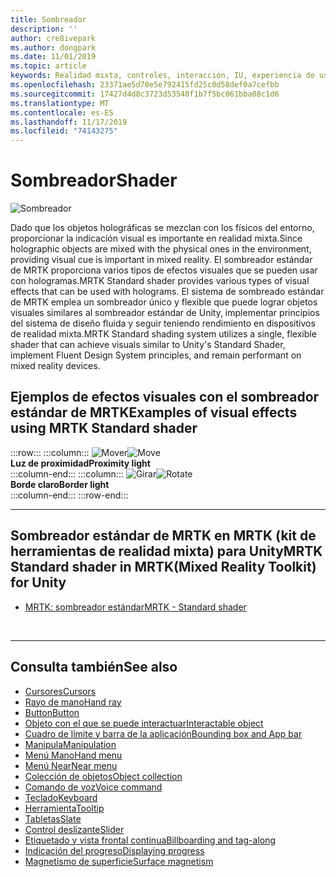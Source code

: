 ```yaml
---
title: Sombreador
description: ''
author: cre8ivepark
ms.author: dongpark
ms.date: 11/01/2019
ms.topic: article
keywords: Realidad mixta, controles, interacción, IU, experiencia de usuario
ms.openlocfilehash: 23371ae5d70e5e792415fd25c0d58def0a7cefbb
ms.sourcegitcommit: 17427d4d8c3723d53540f1b7f5bc061bba08c1d6
ms.translationtype: MT
ms.contentlocale: es-ES
ms.lasthandoff: 11/17/2019
ms.locfileid: "74143275"
---
```

# <a name="shader"></a><span data-ttu-id="ebcb9-103">Sombreador</span><span class="sxs-lookup"><span data-stu-id="ebcb9-103">Shader</span></span>

![Sombreador](images/UX/UX_Hero_StandardShader.jpg)

<span data-ttu-id="ebcb9-105">Dado que los objetos holográficas se mezclan con los físicos del entorno, proporcionar la indicación visual es importante en realidad mixta.</span><span class="sxs-lookup"><span data-stu-id="ebcb9-105">Since holographic objects are mixed with the physical ones in the environment, providing visual cue is important in mixed reality.</span></span> <span data-ttu-id="ebcb9-106">El sombreador estándar de MRTK proporciona varios tipos de efectos visuales que se pueden usar con hologramas.</span><span class="sxs-lookup"><span data-stu-id="ebcb9-106">MRTK Standard shader provides various types of visual effects that can be used with holograms.</span></span> <span data-ttu-id="ebcb9-107">El sistema de sombreado estándar de MRTK emplea un sombreador único y flexible que puede lograr objetos visuales similares al sombreador estándar de Unity, implementar principios del sistema de diseño fluida y seguir teniendo rendimiento en dispositivos de realidad mixta.</span><span class="sxs-lookup"><span data-stu-id="ebcb9-107">MRTK Standard shading system utilizes a single, flexible shader that can achieve visuals similar to Unity's Standard Shader, implement Fluent Design System principles, and remain performant on mixed reality devices.</span></span>
<br>

## <a name="examples-of-visual-effects-using-mrtk-standard-shader"></a><span data-ttu-id="ebcb9-108">Ejemplos de efectos visuales con el sombreador estándar de MRTK</span><span class="sxs-lookup"><span data-stu-id="ebcb9-108">Examples of visual effects using MRTK Standard shader</span></span> 
:::row:::
    :::column:::
       <span data-ttu-id="ebcb9-109">![Mover](images/UX/UX_Button_Affordance_ProximityLight.jpg)</span><span class="sxs-lookup"><span data-stu-id="ebcb9-109">![Move](images/UX/UX_Button_Affordance_ProximityLight.jpg)</span></span><br>
       <span data-ttu-id="ebcb9-110">**Luz de proximidad**</span><span class="sxs-lookup"><span data-stu-id="ebcb9-110">**Proximity light**</span></span><br>
    :::column-end:::
    :::column:::
       <span data-ttu-id="ebcb9-111">![Girar](images/UX/UX_Button_Affordance_FocusHighlight.jpg)</span><span class="sxs-lookup"><span data-stu-id="ebcb9-111">![Rotate](images/UX/UX_Button_Affordance_FocusHighlight.jpg)</span></span><br>
        <span data-ttu-id="ebcb9-112">**Borde claro**</span><span class="sxs-lookup"><span data-stu-id="ebcb9-112">**Border light**</span></span><br>
    :::column-end:::
:::row-end:::

---

## <a name="mrtk-standard-shader-in-mrtkmixed-reality-toolkit-for-unity"></a><span data-ttu-id="ebcb9-113">Sombreador estándar de MRTK en MRTK (kit de herramientas de realidad mixta) para Unity</span><span class="sxs-lookup"><span data-stu-id="ebcb9-113">MRTK Standard shader in MRTK(Mixed Reality Toolkit) for Unity</span></span>

* [<span data-ttu-id="ebcb9-114">MRTK: sombreador estándar</span><span class="sxs-lookup"><span data-stu-id="ebcb9-114">MRTK - Standard shader</span></span>](https://microsoft.github.io/MixedRealityToolkit-Unity/Documentation/README_MRTKStandardShader.html)


<br>

---

## <a name="see-also"></a><span data-ttu-id="ebcb9-115">Consulta también</span><span class="sxs-lookup"><span data-stu-id="ebcb9-115">See also</span></span>

* [<span data-ttu-id="ebcb9-116">Cursores</span><span class="sxs-lookup"><span data-stu-id="ebcb9-116">Cursors</span></span>](cursors.md)
* [<span data-ttu-id="ebcb9-117">Rayo de mano</span><span class="sxs-lookup"><span data-stu-id="ebcb9-117">Hand ray</span></span>](point-and-commit.md)
* [<span data-ttu-id="ebcb9-118">Button</span><span class="sxs-lookup"><span data-stu-id="ebcb9-118">Button</span></span>](button.md)
* [<span data-ttu-id="ebcb9-119">Objeto con el que se puede interactuar</span><span class="sxs-lookup"><span data-stu-id="ebcb9-119">Interactable object</span></span>](interactable-object.md)
* [<span data-ttu-id="ebcb9-120">Cuadro de límite y barra de la aplicación</span><span class="sxs-lookup"><span data-stu-id="ebcb9-120">Bounding box and App bar</span></span>](app-bar-and-bounding-box.md)
* [<span data-ttu-id="ebcb9-121">Manipula</span><span class="sxs-lookup"><span data-stu-id="ebcb9-121">Manipulation</span></span>](direct-manipulation.md)
* [<span data-ttu-id="ebcb9-122">Menú Mano</span><span class="sxs-lookup"><span data-stu-id="ebcb9-122">Hand menu</span></span>](hand-menu.md)
* [<span data-ttu-id="ebcb9-123">Menú Near</span><span class="sxs-lookup"><span data-stu-id="ebcb9-123">Near menu</span></span>](near-menu.md)
* [<span data-ttu-id="ebcb9-124">Colección de objetos</span><span class="sxs-lookup"><span data-stu-id="ebcb9-124">Object collection</span></span>](object-collection.md)
* [<span data-ttu-id="ebcb9-125">Comando de voz</span><span class="sxs-lookup"><span data-stu-id="ebcb9-125">Voice command</span></span>](voice-input.md)
* [<span data-ttu-id="ebcb9-126">Teclado</span><span class="sxs-lookup"><span data-stu-id="ebcb9-126">Keyboard</span></span>](keyboard.md)
* [<span data-ttu-id="ebcb9-127">Herramienta</span><span class="sxs-lookup"><span data-stu-id="ebcb9-127">Tooltip</span></span>](tooltip.md)
* [<span data-ttu-id="ebcb9-128">Tabletas</span><span class="sxs-lookup"><span data-stu-id="ebcb9-128">Slate</span></span>](slate.md)
* [<span data-ttu-id="ebcb9-129">Control deslizante</span><span class="sxs-lookup"><span data-stu-id="ebcb9-129">Slider</span></span>](slider.md)
* [<span data-ttu-id="ebcb9-130">Etiquetado y vista frontal continua</span><span class="sxs-lookup"><span data-stu-id="ebcb9-130">Billboarding and tag-along</span></span>](billboarding-and-tag-along.md)
* [<span data-ttu-id="ebcb9-131">Indicación del progreso</span><span class="sxs-lookup"><span data-stu-id="ebcb9-131">Displaying progress</span></span>](progress.md)
* [<span data-ttu-id="ebcb9-132">Magnetismo de superficie</span><span class="sxs-lookup"><span data-stu-id="ebcb9-132">Surface magnetism</span></span>](surface-magnetism.md)

